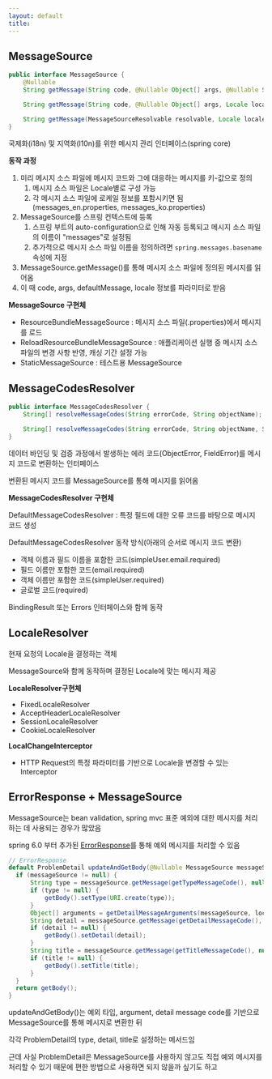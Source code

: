 ```yaml
---
layout: default
title:
---
```


## MessageSource

```java
public interface MessageSource {
    @Nullable
    String getMessage(String code, @Nullable Object[] args, @Nullable String defaultMessage, Locale locale);

    String getMessage(String code, @Nullable Object[] args, Locale locale) throws NoSuchMessageException;

    String getMessage(MessageSourceResolvable resolvable, Locale locale) throws NoSuchMessageException;
}
```

국제화(i18n) 및 지역화(l10n)를 위한 메시지 관리 인터페이스(spring core)

**동작 과정**
1. 미리 메시지 소스 파일에 메시지 코드와 그에 대응하는 메시지를 키-값으로 정의
   1. 메시지 소스 파일은 Locale별로 구성 가능
   2. 각 메시지 소스 파일에 로케일 정보를 포함시키면 됨(messages_en.properties, messages_ko.properties)
2. MessageSource를 스프링 컨텍스트에 등록
   1. 스프링 부트의 auto-configuration으로 인해 자동 등록되고 메시지 소스 파일의 이름이 "messages"로 설정됨
   2. 추가적으로 메시지 소스 파일 이름을 정의하려면 `spring.messages.basename` 속성에 지정
3. MessageSource.getMessage()를 통해 메시지 소스 파일에 정의된 메시지를 읽어옴
4. 이 때 code, args, defaultMessage, locale 정보를 파라미터로 받음

**MessageSource 구현체**
- ResourceBundleMessageSource : 메시지 소스 파일(.properties)에서 메시지를 로드
- ReloadResourceBundleMessageSource : 애플리케이션 실행 중 메시지 소스 파일의 변경 사항 반영, 캐싱 기간 설정 가능
- StaticMessageSource : 테스트용 MessageSource

## MessageCodesResolver

```java
public interface MessageCodesResolver {
    String[] resolveMessageCodes(String errorCode, String objectName);

    String[] resolveMessageCodes(String errorCode, String objectName, String field, @Nullable Class<?> fieldType);
}
```

데이터 바인딩 및 검증 과정에서 발생하는 에러 코드(ObjectError, FieldError)를 메시지 코드로 변환하는 인터페이스

변환된 메시지 코드를 MessageSource를 통해 메시지를 읽어옴

**MessageCodesResolver 구현체**

DefaultMessageCodesResolver : 특정 필드에 대한 오류 코드를 바탕으로 메시지 코드 생성

DefaultMessageCodesResolver 동작 방식(아래의 순서로 메시지 코드 변환)
- 객체 이름과 필드 이름을 포함한 코드(simpleUser.email.required)
- 필드 이름만 포함한 코드(email.required)
- 객체 이름만 포함한 코드(simpleUser.required)
- 글로벌 코드(required)

BindingResult 또는 Errors 인터페이스와 함께 동작

## LocaleResolver

현재 요청의 Locale을 결정하는 객체 

MessageSource와 함께 동작하며 결정된 Locale에 맞는 메시지 제공

**LocaleResolver구현체**
- FixedLocaleResolver
- AcceptHeaderLocaleResolver
- SessionLocaleResolver
- CookieLocaleResolver

**LocalChangeInterceptor**
- HTTP Request의 특정 파라미터를 기반으로 Locale을 변경할 수 있는 Interceptor

## ErrorResponse + MessageSource

MessageSource는 bean validation, spring mvc 표준 예외에 대한 메시지를 처리하는 데 사용되는 경우가 많았음

spring 6.0 부터 추가된 [ErrorResponse](Error(exception)%20handling.md#errorresponse)를 통해 예외 메시지를 처리할 수 있음

```java
// ErrorResponse
default ProblemDetail updateAndGetBody(@Nullable MessageSource messageSource, Locale locale) {
  if (messageSource != null) {
      String type = messageSource.getMessage(getTypeMessageCode(), null, null, locale);
      if (type != null) {
          getBody().setType(URI.create(type));
      }
      Object[] arguments = getDetailMessageArguments(messageSource, locale);
      String detail = messageSource.getMessage(getDetailMessageCode(), arguments, null, locale);
      if (detail != null) {
          getBody().setDetail(detail);
      }
      String title = messageSource.getMessage(getTitleMessageCode(), null, null, locale);
      if (title != null) {
          getBody().setTitle(title);
      }
  }
  return getBody();
}
```

updateAndGetBody()는 예외 타입, argument, detail message code를 기반으로 MessageSource를 통해 메시지로 변환한 뒤 

각각 ProblemDetail의 type, detail, title로 설정하는 메서드임

근데 사실 ProblemDetail은 MessageSource를 사용하지 않고도 직접 예외 메시지를 처리할 수 있기 때문에 편한 방법으로 사용하면 되지 않을까 싶기도 하고